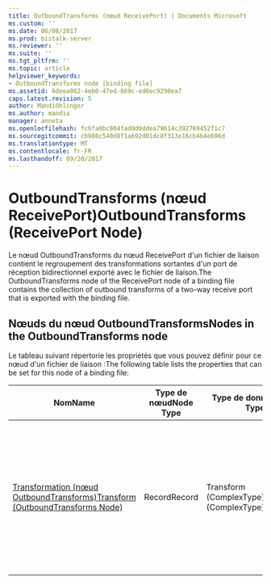 ```yaml
---
title: OutboundTransforms (nœud ReceivePort) | Documents Microsoft
ms.custom: ''
ms.date: 06/08/2017
ms.prod: biztalk-server
ms.reviewer: ''
ms.suite: ''
ms.tgt_pltfrm: ''
ms.topic: article
helpviewer_keywords:
- OutboundTransforms node [binding file]
ms.assetid: 6deea062-4eb0-47ed-869c-ed6ec9290ea7
caps.latest.revision: 5
author: MandiOhlinger
ms.author: mandia
manager: anneta
ms.openlocfilehash: fc6fa0bc804fad0d0ddea79614c392769452f1c7
ms.sourcegitcommit: cb908c540d8f1a692d01dc8f313e16cb4b4e696d
ms.translationtype: MT
ms.contentlocale: fr-FR
ms.lasthandoff: 09/20/2017
---
```

# <a name="outboundtransforms-receiveport-node"></a><span data-ttu-id="ea678-102">OutboundTransforms (nœud ReceivePort)</span><span class="sxs-lookup"><span data-stu-id="ea678-102">OutboundTransforms (ReceivePort Node)</span></span>
<span data-ttu-id="ea678-103">Le nœud OutboundTransforms du nœud ReceivePort d'un fichier de liaison contient le regroupement des transformations sortantes d'un port de réception bidirectionnel exporté avec le fichier de liaison.</span><span class="sxs-lookup"><span data-stu-id="ea678-103">The OutboundTransforms node of the ReceivePort node of a binding file contains the collection of outbound transforms of a two-way receive port that is exported with the binding file.</span></span>  
  
## <a name="nodes-in-the-outboundtransforms-node"></a><span data-ttu-id="ea678-104">Nœuds du nœud OutboundTransforms</span><span class="sxs-lookup"><span data-stu-id="ea678-104">Nodes in the OutboundTransforms node</span></span>  
 <span data-ttu-id="ea678-105">Le tableau suivant répertorie les propriétés que vous pouvez définir pour ce nœud d'un fichier de liaison :</span><span class="sxs-lookup"><span data-stu-id="ea678-105">The following table lists the properties that can be set for this node of a binding file:</span></span>  
  
|<span data-ttu-id="ea678-106">**Nom**</span><span class="sxs-lookup"><span data-stu-id="ea678-106">**Name**</span></span>|<span data-ttu-id="ea678-107">**Type de nœud**</span><span class="sxs-lookup"><span data-stu-id="ea678-107">**Node Type**</span></span>|<span data-ttu-id="ea678-108">**Type de données**</span><span class="sxs-lookup"><span data-stu-id="ea678-108">**Data Type**</span></span>|<span data-ttu-id="ea678-109">**Description**</span><span class="sxs-lookup"><span data-stu-id="ea678-109">**Description**</span></span>|<span data-ttu-id="ea678-110">**Restrictions**</span><span class="sxs-lookup"><span data-stu-id="ea678-110">**Restrictions**</span></span>|<span data-ttu-id="ea678-111">**Commentaires**</span><span class="sxs-lookup"><span data-stu-id="ea678-111">**Comments**</span></span>|  
|--------------|-------------------|-------------------|---------------------|----------------------|------------------|  
|[<span data-ttu-id="ea678-112">Transformation (nœud OutboundTransforms)</span><span class="sxs-lookup"><span data-stu-id="ea678-112">Transform (OutboundTransforms Node)</span></span>](../core/transform-outboundtransforms-node.md)|<span data-ttu-id="ea678-113">Record</span><span class="sxs-lookup"><span data-stu-id="ea678-113">Record</span></span>|<span data-ttu-id="ea678-114">Transform (ComplexType)</span><span class="sxs-lookup"><span data-stu-id="ea678-114">Transform (ComplexType)</span></span>|<span data-ttu-id="ea678-115">Spécifie un mappage BizTalk Server, ou transformation, qui est un élément représentant le mappage entre un schéma source et un schéma de destination.</span><span class="sxs-lookup"><span data-stu-id="ea678-115">Specifies a BizTalk Server map, or transform, which is an item that represents the mapping between a source schema and destination schema.</span></span>|<span data-ttu-id="ea678-116">Facultatif</span><span class="sxs-lookup"><span data-stu-id="ea678-116">Not required</span></span>|<span data-ttu-id="ea678-117">Valeur par défaut : Aucun</span><span class="sxs-lookup"><span data-stu-id="ea678-117">Default value: none</span></span>|